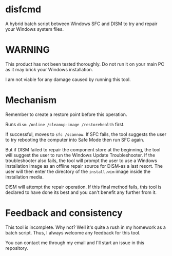 # disfcmd
A hybrid batch script between Windows SFC and DISM to try and repair your Windows system files.

# WARNING
This product has not been tested thoroughly. Do not run it on your main PC as it may brick your Windows installation.

I am not viable for any damage caused by running this tool.

# Mechanism
Remember to create a restore point before this operation.

Runs `dism /online /cleanup-image /restorehealth` first. 

If successful, moves to `sfc /scannow`. If SFC fails, the tool suggests the user to try rebooting the computer into Safe Mode then run SFC again.

But if DISM failed to repair the component store at the beginning, the tool will suggest the user to run the Windows Update Troubleshooter. If the troubleshooter also fails, the tool will prompt the user to use a Windows installation image as an offline repair source for DISM-as a last resort. The user will then enter the directory of the `install.wim` image inside the installation media. 

DISM will attempt the repair operation. If this final method fails, this tool is declared to have done its best and you can't benefit any further from it.

# Feedback and consistency
This tool is incomplete. Why not? Well it's quite a rush in my homework as a batch script. Thus, I always welcome any feedback for this tool.

You can contact me through my email and I'll start an issue in this repository.
